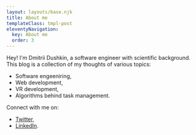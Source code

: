 ```yaml
---
layout: layouts/base.njk
title: About me
templateClass: tmpl-post
eleventyNavigation:
  key: About me
  order: 3
---
```


Hey! I'm Dmitrii Dushkin, a software engineer with scientific background.
This blog is a collection of my thoughts of various topics:

- Software engeeniring,
- Web development,
- VR development,
- Algorithms behind task management.

Connect with me on:

- [Twitter](https://twitter.com/sky2high0),
- [LinkedIn](https://www.linkedin.com/in/dndushkin/).
